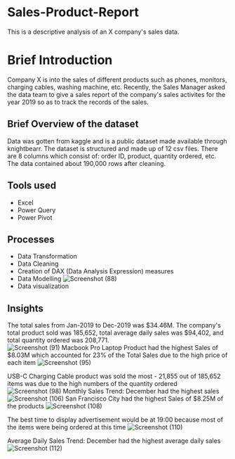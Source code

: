 # Sales-Product-Report
This is a descriptive analysis of an X company's sales data.
# Brief Introduction
Company X is into the sales of different products such as phones, monitors, charging cables, washing machine, etc. Recently, the Sales Manager asked the data team to give a sales report of the company's sales activites for the year 2019 so as to track the records of the sales. 
## Brief Overview of the dataset
Data was gotten from kaggle and is a public dataset made available through knightbearr. The dataset is structured and made up of 12 csv files. There are 8 columns which consist of: order ID, product, quantity ordered, etc. The data contained about 190,000 rows after cleaning. 
## Tools used
* Excel
* Power Query
* Power Pivot
## Processes
* Data Transformation
* Data Cleaning
* Creation of DAX (Data Analysis Expression) measures
* Data Modelling
![Screenshot (88)](https://user-images.githubusercontent.com/97789215/217859090-adc61f35-d6e5-4179-ad5e-dbfbf28e9bdb.png)
* Data visualization
## Insights
The total sales from Jan-2019 to Dec-2019 was $34.46M. The company's total product sold was 185,652, total average daily sales was $94,402, and total quantity ordered was 208,771.  
![Screenshot (91)](https://user-images.githubusercontent.com/97789215/217889042-b29f456a-0b0d-4fae-bd1b-aa5f1ca3d120.png)
Macbook Pro Laptop Product had the highest Sales of $8.03M which accounted for 23% of the Total Sales due to the high price of each item
![Screenshot (95)](https://user-images.githubusercontent.com/97789215/217894480-18ffedf9-2c37-4816-9d94-26bf31af631f.png)

USB-C Charging Cable product was sold the most - 21,855 out of 185,652 items was due to the high numbers of the quantity ordered
![Screenshot (98)](https://user-images.githubusercontent.com/97789215/217898213-a4b7ea7a-bb26-48fd-92fa-ddbc065d28b2.png)
Monthly Sales Trend: December had the highest sales
![Screenshot (106)](https://user-images.githubusercontent.com/97789215/218143905-9a9376ab-d73d-4cfa-b886-4a557a6040b0.png)
San Francisco City had the highest Sales of $8.25M of the products
![Screenshot (108)](https://user-images.githubusercontent.com/97789215/218148111-3827b911-84bc-48fd-967c-aa66c07b353f.png)

The best time to display advertisement would be at 19:00 because most of the items were being ordered at this time
![Screenshot (110)](https://user-images.githubusercontent.com/97789215/218152244-6a94f0ce-ed25-4bee-b177-a859a446cf54.png)

Average Daily Sales Trend: December had the highest average daily sales
![Screenshot (112)](https://user-images.githubusercontent.com/97789215/218154462-b20c8c78-f8e2-41d7-8a60-b73b8e05c033.png)




















